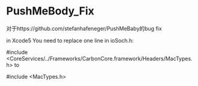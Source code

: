 # PushMeBody_Fix
对于https://github.com/stefanhafeneger/PushMeBaby的bug fix



in Xcode5
You need to replace one line in ioSoch.h:

#include <CoreServices/../Frameworks/CarbonCore.framework/Headers/MacTypes.h>
to

#include <MacTypes.h>
